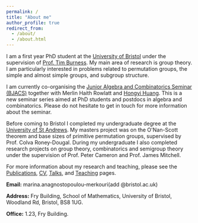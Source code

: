 ```yaml
---
permalink: /
title: "About me"
author_profile: true
redirect_from: 
  - /about/
  - /about.html
---
```


I am a first year PhD student at the [University of Bristol](https://www.bristol.ac.uk/maths/) under the supervision of [Prof. Tim Burness](https://seis.bristol.ac.uk/~tb13602/index.html). My main area of research is group theory. I am particularly interested in problems related to permutation groups, the simple and almost simple groups, and subgroup structure.

I am currently co-organising the [Junior Algebra and Combinatorics Seminar (BJACS)](https://sites.google.com/view/bjacs/home) together with Merlin Haith Rowlatt and [Hongyi Huang](https://hongyihuang328.github.io/index.html). This is a new seminar series aimed at PhD students and postdocs in algebra and combinatorics. Please do not hesitate to get in touch for more information about the seminar.

Before coming to Bristol I completed my undergraduate degree at the [University of St Andrews](https://www.st-andrews.ac.uk/mathematics-statistics/). My masters project was on the O'Nan-Scott theorem and base sizes of primitive permutation groups, supervised by Prof. Colva Roney-Dougal. During my undergraduate I also completed research projects on group theory, combinatorics and semigroup theory under the supervision of Prof. Peter Cameron and Prof. James Mitchell.

For more information about my research and teaching, please see the [Publications](https://marinaanagno.github.io/publications), [CV](https://marinaanagno.github.io/cv), [Talks](https://marinaanagno.github.io/talks), and [Teaching](https://marinaanagno.github.io/teaching) pages.

**Email:** marina.anagnostopoulou-merkouri(add @bristol.ac.uk)

**Address:** Fry Building, School of Mathematics, University of Bristol, Woodland Rd, Bristol, BS8 1UG.

**Office:** 1.23, Fry Building.
